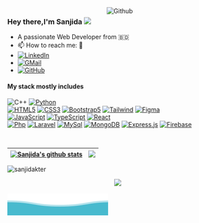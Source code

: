 
<img width="55%" align="right" alt="Github" src="https://raw.githubusercontent.com/rahulbanerjee26/githubProfileReadmeGenerator/47a1a7b035154ce002fffc42e803b6ca8acbc4f3/gifs/git-header.svg" />

### Hey there,I'm Sanjida <img src="https://media.giphy.com/media/hvRJCLFzcasrR4ia7z/giphy.gif" width="25px">
- A passionate Web Developer from 🇧🇩
- 📫 How to reach me: 🙂
- [![LinkedIn](https://img.shields.io/badge/-LinkedIn-blue?style=flat-square&logo=Linkedin&link=https://github.com/Sanjidakter)](sanjidakter2304@gmail.com)
- [![GMail](https://img.shields.io/badge/-GMail-white?style=flat-square&logo=GMail&link=https://github.com/Sanjidakter)](https://www.linkedin.com/in/sanjida-akter-594520217/)
- [![GitHub](https://img.shields.io/badge/-GitHub-black?style=flat-square&logo=github&link=https://https://github.com/Sanjidakter)](https://https://github.com/Sanjidakter)


#### My stack mostly includes
![C++](https://img.shields.io/badge/-C++-white?style=flat&logo=C%2B%2B&logoColor=00599C)
[![Python](https://img.shields.io/badge/-Python-black?style=flat-square&logo=Python&link=https://github.com/Sanjidakter)](https://github.com/Sanjidakter)
<br/>
[![HTML5](https://img.shields.io/badge/-HTML5-E34F26?style=flat-square&logo=html5&logoColor=white&link=https://github.com/Sanjidakter)](https://github.com/Sanjidakter) 
[![CSS3](https://img.shields.io/badge/-CSS3-1572B6?style=flat-square&logo=css3&link=https://github.com/Sanjidakter8)](https://github.com/Sanjidakter) 
[![Bootstrap5](https://img.shields.io/badge/-Bootstrap-563D7C?style=flat-square&logo=bootstrap&link=https://github.com/Sanjidakter8)](https://github.com/Sanjidakter) 
[![Tailwind](https://img.shields.io/badge/-Tailwind-6FA8DC?style=flat-square&logo=tailwindcss&link=https://github.com/Sanjidakter8)](https://github.com/Sanjidakter) 
[![Figma](https://img.shields.io/badge/-Figma-white?style=flat-square&logo=figma&link=https://github.com/Sanjidakter)](https://github.com/Sanjidakter)
<br/>
[![JavaScript](https://img.shields.io/badge/-JavaScript-black?style=flat-square&logo=javascript&link=https://github.com/Sanjidakter)](https://github.com/Sanjidakter) 
[![TypeScript](https://img.shields.io/badge/-TypeScript-white?style=flat-square&logo=typescript&link=https://github.com/Sanjidakter)](https://github.com/Sanjidakter) 
[![React](https://img.shields.io/badge/-React-white?style=flat-square&logo=react&link=https://github.com/Sanjidakter)](https://github.com/Sanjidakter) 
<br/>
[![Php](https://img.shields.io/badge/-PHP-gray?style=flat-square&logo=php&link=https://github.com/Sanjidakter)](https://github.com/Sanjidakter)
[![Laravel](https://img.shields.io/badge/-Laravel-white?style=flat-square&logo=Laravel&link=https://github.com/Sanjidakter)](https://github.com/Sanjidakter)
[![MySql](https://img.shields.io/badge/-MySql-white?style=flat-square&logo=mysql&link=https://github.com/Sanjidakter)](https://github.com/Sanjidakter)
[![MongoDB](https://img.shields.io/badge/-MongoDB-green?style=flat-square&logo=mongodb&link=https://github.com/Sanjidakter)](https://github.com/Sanjidakter)
[![Express.js](https://img.shields.io/badge/-Express.js-FF6C37?style=flat-square&logo=express&link=https://github.com/Sanjidakter)](https://github.com/Sanjidakter)
[![Firebase](https://img.shields.io/badge/-Firebase-black?style=flat-square&logo=firebase&link=https://github.com/Sanjidakter)](https://github.com/Sanjidakter)

<br/>



| <a href="https://github.com/sanjidakter/github-readme-stats"><img align="center" src="https://github-readme-stats.vercel.app/api?username=sanjidakter&show_icons=true&include_all_commits=true&theme=buefy&hide_border=true" alt="Sanjida's github stats" /></a> | <a href="https://github.com/sanjidakter/github-readme-stats"><img align="center" src="https://github-readme-stats.vercel.app/api/top-langs/?username=sanjidakter&layout=compact&theme=buefy&hide_border=true" /></a> |
| ------------- | ------------- |

<!-- ![GitHub stats](https://github-readme-stats.vercel.app/api?username=Sanjidakter&show_icons=true&title_color=ffc857&icon_color=8ac926&text_color=daf7dc&bg_color=151515&hide=["stars"])
<br/>
[![Top Langs](https://github-readme-stats.vercel.app/api/top-langs/?username=Sanjidakter&layout=compact&text_color=daf7dc&bg_color=151515)](https://github.com/Sanjidakter/github-readme-stats) -->

<!-- [![Visits Badge](https://badges.pufler.dev/visits/Sanjidakter/Sanjidakter)](https://github.com/Sanjidakter) -->

<!-- ![visitors](https://visitor-badge.glitch.me/badge?page_id=sanjidakter) -->
<!--[![Visits Badge](https://badges.pufler.dev/visits/Sanjidakter/Sanjidakter)](https://github.com/Sanjidakter)-->
<span align="left"> <img src="https://komarev.com/ghpvc/?username=Sanjidakter&label=Profile%20views&color=0e75b6&style=flat" alt="sanjidakter" /> </span>

<p align="center">
  <img width="60%" src="https://github-readme-streak-stats.herokuapp.com/?user=Sanjidakter&background=0D1117&sideNums=FFFFFF&sideLabels=9A9A9A&currStreakNum=FB8C00&dates=6E6E6E" />
</p>

![Waves](https://raw.githubusercontent.com/Sanjidakter/Sanjidakter/d94be59919e3e2340d499981bce72b2e0e1cfedc/wave.svg)
